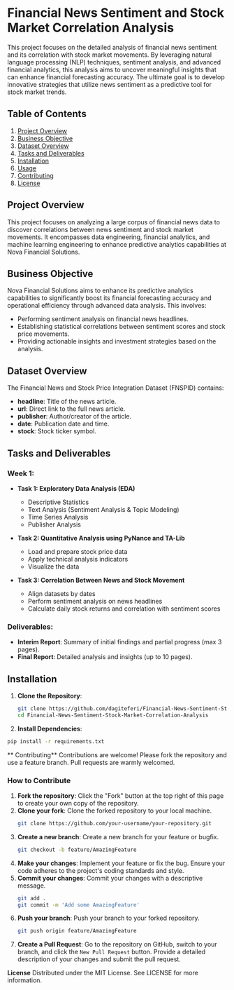 # Financial News Sentiment and Stock Market Correlation Analysis

This project focuses on the detailed analysis of financial news sentiment and its correlation with stock market movements. By leveraging natural language processing (NLP) techniques, sentiment analysis, and advanced financial analytics, this analysis aims to uncover meaningful insights that can enhance financial forecasting accuracy. The ultimate goal is to develop innovative strategies that utilize news sentiment as a predictive tool for stock market trends.

## Table of Contents

1. [Project Overview](#project-overview)
2. [Business Objective](#business-objective)
3. [Dataset Overview](#dataset-overview)
4. [Tasks and Deliverables](#tasks-and-deliverables)
5. [Installation](#installation)
6. [Usage](#usage)
7. [Contributing](#contributing)
8. [License](#license)


## Project Overview

This project focuses on analyzing a large corpus of financial news data to discover correlations between news sentiment and stock market movements. It encompasses data engineering, financial analytics, and machine learning engineering to enhance predictive analytics capabilities at Nova Financial Solutions.

## Business Objective

Nova Financial Solutions aims to enhance its predictive analytics capabilities to significantly boost its financial forecasting accuracy and operational efficiency through advanced data analysis. This involves:
- Performing sentiment analysis on financial news headlines.
- Establishing statistical correlations between sentiment scores and stock price movements.
- Providing actionable insights and investment strategies based on the analysis.

## Dataset Overview

The Financial News and Stock Price Integration Dataset (FNSPID) contains:
- **headline**: Title of the news article.
- **url**: Direct link to the full news article.
- **publisher**: Author/creator of the article.
- **date**: Publication date and time.
- **stock**: Stock ticker symbol.

## Tasks and Deliverables

### Week 1:

- **Task 1: Exploratory Data Analysis (EDA)**
  - Descriptive Statistics
  - Text Analysis (Sentiment Analysis & Topic Modeling)
  - Time Series Analysis
  - Publisher Analysis

- **Task 2: Quantitative Analysis using PyNance and TA-Lib**
  - Load and prepare stock price data
  - Apply technical analysis indicators
  - Visualize the data

- **Task 3: Correlation Between News and Stock Movement**
  - Align datasets by dates
  - Perform sentiment analysis on news headlines
  - Calculate daily stock returns and correlation with sentiment scores

### Deliverables:
- **Interim Report**: Summary of initial findings and partial progress (max 3 pages).
- **Final Report**: Detailed analysis and insights (up to 10 pages).

## Installation

1. **Clone the Repository**:
   ```bash
   git clone https://github.com/dagiteferi/Financial-News-Sentiment-Stock-Market-Correlation-Analysis.git
   cd Financial-News-Sentiment-Stock-Market-Correlation-Analysis

2. **Install Dependencies**:
```bash
pip install -r requirements.txt
```
** Contributing**
Contributions are welcome! Please fork the repository and use a feature branch. Pull requests are warmly welcomed.

### How to Contribute

1. **Fork the repository**: Click the "Fork" button at the top right of this page to create your own copy of the repository.
2. **Clone your fork**: Clone the forked repository to your local machine.
   ```bash
   git clone https://github.com/your-username/your-repository.git
   ```
3. **Create a new branch**: Create a new branch for your feature or bugfix.
   ```bash
   git checkout -b feature/AmazingFeature
   ```
4. **Make your changes**: Implement your feature or fix the bug. Ensure your code adheres to the project's coding standards and style.
5. **Commit your changes**: Commit your changes with a descriptive message.
   ```bash
   git add .
   git commit -m 'Add some AmazingFeature'
   ```
6. **Push your branch**: Push your branch to your forked repository.
   ```bash
   git push origin feature/AmazingFeature
   ```
7. **Create a Pull Request**: Go to the repository on GitHub, switch to your branch, and click the `New Pull Request` button. Provide a detailed description of your changes and submit the pull request.



**License**
Distributed under the MIT License. See LICENSE for more information.









  

